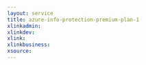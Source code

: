 ```yaml
---
layout: service
title: azure-info-protection-premium-plan-1
xlinkadmin: 
xlinkdev: 
xlink: 
xlinkbusiness: 
xsource: 
---
```

